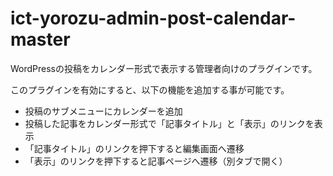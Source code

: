 # ict-yorozu-admin-post-calendar-master

WordPressの投稿をカレンダー形式で表示する管理者向けのプラグインです。

このプラグインを有効にすると、以下の機能を追加する事が可能です。

* 投稿のサブメニューにカレンダーを追加
* 投稿した記事をカレンダー形式で「記事タイトル」と「表示」のリンクを表示
* 「記事タイトル」のリンクを押下すると編集画面へ遷移
* 「表示」のリンクを押下すると記事ページへ遷移（別タブで開く）
